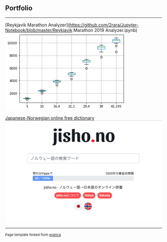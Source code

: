 ## Portfolio

---

[Reykjavik Marathon Analyzer](https://github.com/2rara/Jupyter-Notebook/blob/master/Reykjavik Marathon 2019 Analyzer.ipynb)
<img src="images/sub3runners.png?raw=true"/>


[Japanese-Norwegian online free dictionary](https://www.jisho.no)
<img src="images/jisho.png?raw=true"/>

---
<p style="font-size:11px">Page template forked from <a href="https://github.com/evanca/quick-portfolio">evanca</a></p>
<!-- Remove above link if you don't want to attibute -->
